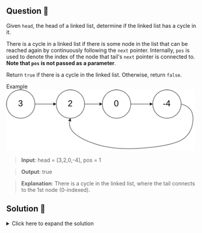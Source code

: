 ## Question 🤔
Given `head`, the head of a linked list, determine if the linked list has a cycle in it.

There is a cycle in a linked list if there is some node in the list that can be reached 
again by continuously following the `next` pointer. Internally, `pos` is used to denote the 
index of the node that tail's `next` pointer is connected to. **Note that `pos` is not passed 
as a parameter**.

Return `true` if there is a cycle in the linked list. Otherwise, return `false`.

Example<br>
<img src="img.PNG" alt="Container with most water" width="500"/>

> **Input**: head = [3,2,0,-4], pos = 1

> **Output**: true

> **Explanation**: There is a cycle in the linked list, where the tail connects to the 1st node (0-indexed).

## Solution 🙋
<details>
  <summary>Click here to expand the solution</summary>

01. This is straight forward solution. We are maintaining a `Set` that contains seen nodes and then keep checking 
against the current node in each iteration.

</details>

[//]: # (adding additional margin from bottom)
<br>
<br>
<br>
<br>


